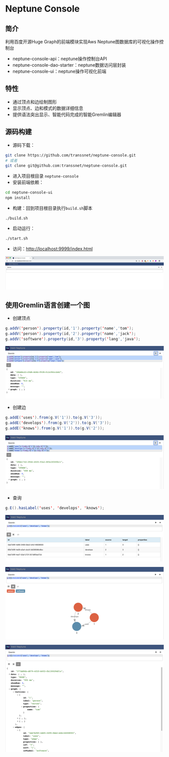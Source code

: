 # Neptune Console

## 简介

利用百度开源Huge Graph的前端模块实现Aws Neptune图数据库的可视化操作控制台

- neptune-console-api：neptune操作控制台API
- neptune-console-dao-starter：neptune数据访问层封装
- neptune-console-ui：neptune操作可视化前端

## 特性

* 通过顶点和边绘制图形
* 显示顶点、边和模式的数据详细信息
* 提供语法突出显示、智能代码完成的智能Gremlin编辑器

## 源码构建

* 源码下载：

```bash
git clone https://github.com/transsnet/neptune-console.git
# 或者
git clone git@github.com:transsnet/neptune-console.git
```

* 进入项目根目录 `neptune-console`
* 安装前端依赖：

```bash
cd neptune-console-ui
npm install
```

* 构建：回到项目根目录执行`build.sh`脚本

```
./build.sh
```

* 启动运行：

```bash
./start.sh
```

* 访问：[http://localhost:9999/index.html](http://localhost:9999/index.html)

![image-20200107155614651](doc/01.png)

## 使用Gremlin语言创建一个图

* 创建顶点

```java
g.addV('person').property(id,'1').property('name','tom');
g.addV('person').property(id,'2').property('name','jack');
g.addV('software').property(id,'3').property('lang','java');
```

![image-20200107155614651](doc/02.png)

* 创建边

```java
g.addE('uses').from(g.V('1')).to(g.V('3'));
g.addE('develops').from(g.V('2')).to(g.V('3'));
g.addE('knows').from(g.V('1')).to(g.V('2'));
```

![image-20200107155614651](doc/03.png)

* 查询

```java
g.E().hasLabel('uses', 'develops', 'knows');
```

![image-20200107155614651](doc/04.png)

![image-20200107155614651](doc/05.png)

![image-20200107155614651](doc/06.png)